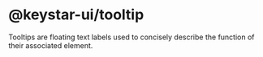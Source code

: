 # @keystar-ui/tooltip

Tooltips are floating text labels used to concisely describe the function of
their associated element.

